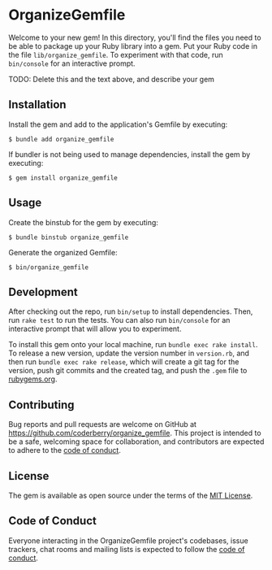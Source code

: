 # OrganizeGemfile

Welcome to your new gem! In this directory, you'll find the files you need to be able to package up your Ruby library into a gem. Put your Ruby code in the file `lib/organize_gemfile`. To experiment with that code, run `bin/console` for an interactive prompt.

TODO: Delete this and the text above, and describe your gem

## Installation

Install the gem and add to the application's Gemfile by executing:

    $ bundle add organize_gemfile

If bundler is not being used to manage dependencies, install the gem by executing:

    $ gem install organize_gemfile

## Usage

Create the binstub for the gem by executing:

    $ bundle binstub organize_gemfile

Generate the organized Gemfile:

    $ bin/organize_gemfile

## Development

After checking out the repo, run `bin/setup` to install dependencies. Then, run `rake test` to run the tests. You can also run `bin/console` for an interactive prompt that will allow you to experiment.

To install this gem onto your local machine, run `bundle exec rake install`. To release a new version, update the version number in `version.rb`, and then run `bundle exec rake release`, which will create a git tag for the version, push git commits and the created tag, and push the `.gem` file to [rubygems.org](https://rubygems.org).

## Contributing

Bug reports and pull requests are welcome on GitHub at https://github.com/coderberry/organize_gemfile. This project is intended to be a safe, welcoming space for collaboration, and contributors are expected to adhere to the [code of conduct](https://github.com/coderberry/organize_gemfile/blob/main/CODE_OF_CONDUCT.md).

## License

The gem is available as open source under the terms of the [MIT License](https://opensource.org/licenses/MIT).

## Code of Conduct

Everyone interacting in the OrganizeGemfile project's codebases, issue trackers, chat rooms and mailing lists is expected to follow the [code of conduct](https://github.com/coderberry/organize_gemfile/blob/main/CODE_OF_CONDUCT.md).
